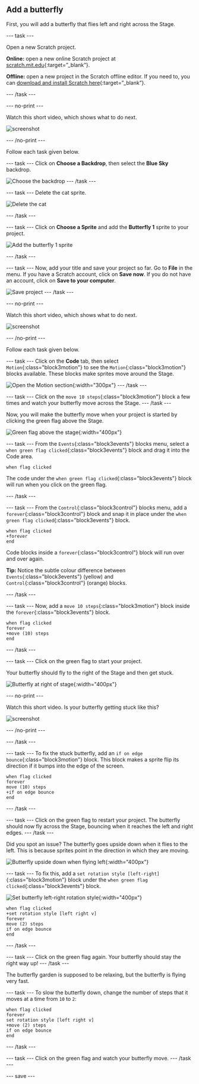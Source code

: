 ## Add a butterfly
First, you will add a butterfly that flies left and right across the Stage. 

--- task ---

Open a new Scratch project.

**Online:** open a new online Scratch project at [scratch.mit.edu](https://scratch.mit.edu/projects/editor/){:target=”_blank”}.

**Offline:** open a new project in the Scratch offline editor. If you need to, you can [download and install Scratch here](https://scratch.mit.edu/download){:target=”_blank”}.

--- /task ---

--- no-print ---

Watch this short video, which shows what to do next.

![screenshot](images/butterfly-setup-step2.gif) 

--- /no-print ---

Follow each task given below.

--- task ---
Click on **Choose a Backdrop**, then select the **Blue Sky** backdrop. 

![Choose the backdrop](images/butterfly-backdrop.png)
--- /task ---

--- task ---
Delete the cat sprite. 

![Delete the cat](images/butterfly-delete-cat.png)

--- /task ---

--- task ---
Click on **Choose a Sprite** and add the **Butterfly 1** sprite to your project.

![Add the butterfly 1 sprite](images/butterfly-add-butterfly.png)

--- /task ---

--- task ---
Now, add your title and save your project so far. Go to **File** in the menu. If you have a Scratch account, click on **Save now**. If you do not have an account, click on **Save to your computer**.

![Save  project](images/butterfly-save.png)
--- /task ---

--- no-print ---

Watch this short video, which shows what to do next.

![screenshot](images/butterfly-move-step2.gif)

--- /no-print ---

Follow each task given below.

--- task ---
Click on the **Code** tab, then select `Motion`{:class="block3motion"} to see the `Motion`{:class="block3motion"} blocks available. These blocks make sprites move around the Stage. 

![Open the Motion section](images/butterfly-motion.png){:width="300px"}
--- /task ---

--- task ---
Click on the `move 10 steps`{:class="block3motion"} block a few times and watch your butterfly move across the Stage. 
--- /task ---

Now, you will make the butterfly move when your project is started by clicking the green flag above the Stage. 

![Green flag above the stage](images/butterfly-green-flag.png){:width="400px"}

--- task ---
From the `Events`{:class="block3events"} blocks menu, select a `when green flag clicked`{:class="block3events"} block and drag it into the Code area. 

```blocks3
when flag clicked
```
The code under the `when green flag clicked`{:class="block3events"} block will run when you click on the green flag. 

--- /task ---

--- task ---
From the `Control`{:class="block3control"} blocks menu, add a `forever`{:class="block3control"} block and snap it in place under the `when green flag clicked`{:class="block3events"} block.

```blocks3
when flag clicked
+forever
end
```

Code blocks inside a `forever`{:class="block3control"} block will run over and over again. 

**Tip:** Notice the subtle colour difference between `Events`{:class="block3events"} (yellow) and `Control`{:class="block3control"} (orange) blocks.

--- /task ---

--- task ---
Now, add a `move 10 steps`{:class="block3motion"} block inside the `forever`{:class="block3events"} block.

```blocks3
when flag clicked
forever
+move (10) steps
end
```

--- /task ---

--- task ---
Click on the green flag to start your project. 

Your butterfly should fly to the right of the Stage and then get stuck.

![Butterfly at right of stage](images/butterfly-right.png){:width="400px"}

--- no-print ---

Watch this short video. Is your butterfly getting stuck like this?

![screenshot](images/butterfly-stuck-step2.gif)

--- /no-print ---

--- /task ---

--- task ---
To fix the stuck butterfly, add an `if on edge bounce`{:class="block3motion"} block. This block makes a sprite flip its direction if it bumps into the edge of the screen. 

```blocks3
when flag clicked
forever
move (10) steps
+if on edge bounce
end
```
--- /task ---

--- task ---
Click on the green flag to restart your project. The butterfly should now fly across the Stage, bouncing when it reaches the left and right edges. 
--- /task ---

Did you spot an issue? The butterfly goes upside down when it flies to the left. This is because sprites point in the direction in which they are moving. 

![Butterfly upside down when flying left](images/butterfly-upside-down.png){:width="400px"}

--- task ---
To fix this, add a `set rotation style [left-right]`{:class="block3motion"} block under the `when green flag clicked`{:class="block3events"} block.

![Set butterfly left-right rotation style](images/butterfly-left-right.png){:width="400px"}

```blocks3
when flag clicked
+set rotation style [left right v]
forever
move (2) steps
if on edge bounce
end
```

--- /task ---

--- task ---
Click on the green flag again. Your butterfly should stay the right way up!
--- /task ---

The butterfly garden is supposed to be relaxing, but the butterfly is flying very fast. 

--- task ---
To slow the butterfly down, change the number of steps that it moves at a time from `10` to `2`:

```blocks3
when flag clicked
forever
set rotation style [left right v]
+move (2) steps
if on edge bounce
end
```
--- /task ---

--- task ---
Click on the green flag and watch your butterfly move. 
--- /task ---

--- save ---













